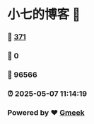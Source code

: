 # 小七的博客 :link:  
### :page_facing_up: [371](/tag.html) 
### :speech_balloon: 0 
### :hibiscus: 96566 
### :alarm_clock: 2025-05-07 11:14:19 
### Powered by :heart: [Gmeek](https://github.com/Meekdai/Gmeek)
